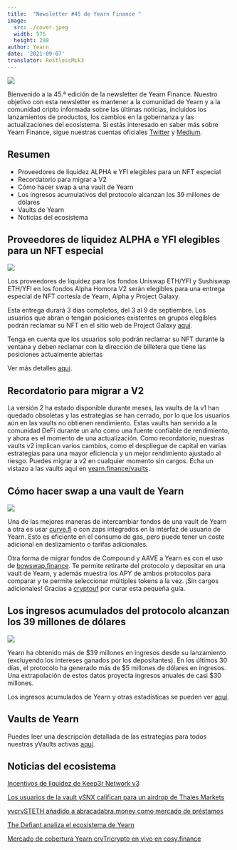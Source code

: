 ```yaml
---
title:  "Newsletter #45 de Yearn Finance "
image:
  src: ./cover.jpeg
  width: 576
  height: 288
author: Yearn
date: '2021-09-07'
translator: RestlessMik3
---
```



![](/_posts/_newsletters/Yearn-Finance-Newsletter-45/cover.jpeg?w=880&h=440)

Bienvenido a la 45.ª edición de la newsletter de Yearn Finance. Nuestro objetivo con esta newsletter es mantener a la comunidad de Yearn y a la comunidad cripto informada sobre las últimas noticias, incluidos los lanzamientos de productos, los cambios en la gobernanza y las actualizaciones del ecosistema. Si estás interesado en saber más sobre Yearn Finance, sigue nuestras cuentas oficiales [Twitter](https://twitter.com/iearnfinance) y [Medium](https://medium.com/iearn).

## **Resumen**

- Proveedores de liquidez ALPHA e YFI elegibles para un NFT especial
- Recordatorio para migrar a V2
- Cómo hacer swap a una vault de Yearn
- Los ingresos acumulativos del protocolo alcanzan los 39 millones de dólares
- Vaults de Yearn
- Noticias del ecosistema

## **Proveedores de liquidez ALPHA e YFI elegibles para un NFT especial**

![](/_posts/_newsletters/Yearn-Finance-Newsletter-45/image2.jpg?w=1456&h=1729)

Los proveedores de liquidez para los fondos Uniswap ETH/YFI y Sushiswap ETH/YFI en los fondos Alpha Homora V2 serán elegibles para una entrega especial de NFT cortesía de Yearn, Alpha y Project Galaxy.

Esta entrega durará 3 días completos, del 3 al 9 de septiembre. Los usuarios que abran o tengan posiciones existentes en grupos elegibles podrán reclamar su NFT en el sitio web de Project Galaxy [aquí](https://galaxy.eco/AlphaFinanceLab/campaign/117).

Tenga en cuenta que los usuarios solo podrán reclamar su NFT durante la ventana y deben reclamar con la dirección de billetera que tiene las posiciones actualmente abiertas

Ver más detalles [aquí](https://twitter.com/AlphaFinanceLab/status/1433689307152195591).

## **Recordatorio para migrar a V2**

La versión 2 ha estado disponible durante meses, las vaults de la v1 han quedado obsoletas y las estrategias se han cerrado, por lo que los usuarios aún en las vaults no obtienen rendimiento. Estas vaults han servido a la comunidad DeFi durante un año como una fuente confiable de rendimiento, y ahora es el momento de una actualización. Como recordatorio, nuestras vaults v2 implican varios cambios, como el despliegue de capital en varias estrategias para una mayor eficiencia y un mejor rendimiento ajustado al riesgo. Puedes migrar a v2 en cualquier momento sin cargos.
Echa un vistazo a las vaults aquí en [yearn.finance/vaults](https://yearn.finance/vaults).

## **Cómo hacer swap a una vault de Yearn**

![](/_posts/_newsletters/Yearn-Finance-Newsletter-45/image3.jpg?w=679&h=388)

Una de las mejores maneras de intercambiar fondos de una vault de Yearn a otra es usar [curve.fi](https://curve.fi/) o con zaps integrados en la interfaz de usuario de Yearn. Esto es eficiente en el consumo de gas, pero puede tener un coste adicional en deslizamiento o tarifas adicionales.

Otra forma de migrar fondos de Compound y AAVE a Yearn es con el uso de [bowswap.finance](https://bowswap.finance/). Te permite retirarte del protocolo y depositar en una vault de Yearn, y además muestra los APY de ambos protocolos para comparar y te permite seleccionar múltiples tokens a la vez. ¡Sin cargos adicionales!
Gracias a [cryptouf](https://twitter.com/cryptouf) por curar esta pequeña guía.

## **Los ingresos acumulados del protocolo alcanzan los 39 millones de dólares**

![](/_posts/_newsletters/Yearn-Finance-Newsletter-45/image4.jpg?w=1456&h=833)

Yearn ha obtenido más de $39 millones en ingresos desde su lanzamiento (excluyendo los intereses ganados por los depositantes). En los últimos 30 días, el protocolo ha generado más de $5 millones de dólares en ingresos. Una extrapolación de estos datos proyecta ingresos anuales de casi $30 millones.

Los ingresos acumulados de Yearn y otras estadísticas se pueden ver [aquí](https://www.yfistats.com/).

## **Vaults de Yearn**

Puedes leer una descripción detallada de las estrategias para todos nuestras yVaults activas [aquí](https://medium.com/yearn-state-of-the-vaults/the-vaults-at-yearn-9237905ffed3).

## **Noticias del ecosistema**

[Incentivos de liquidez de Keep3r Network v3](https://twitter.com/AndreCronjeTech/status/1434125562281332737)

[Los usuarios de la vault ySNX califican para un airdrop de Thales Markets](https://twitter.com/thalesmarket/status/1434889906657144834)

[yvcrvSTETH añadido a abracadabra.money como mercado de préstamos](https://twitter.com/MIM_Spell/status/1430975000350281732?s=20)

[The Defiant analiza el ecosistema de Yearn](https://thedefiant.io/yearn-finance-ecosystem-breakdown-pushing-the-boundaries-of-human-coordination/)

[Mercado de cobertura Yearn crvTricrypto en vivo en cosy.finance](https://twitter.com/cozyfinance/status/1433602125792038913)

